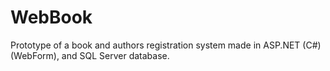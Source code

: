# WebBook
Prototype of a book and authors registration system made in ASP.NET (C#)(WebForm), and SQL Server database.
